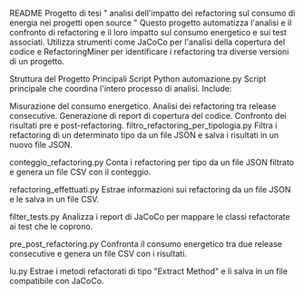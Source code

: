 README
Progetto di tesi " analisi dell'impatto dei refactoring sul consumo di energia nei progetti open source "
Questo progetto automatizza l'analisi e il confronto di refactoring e il loro impatto sul consumo energetico e sui test associati. Utilizza strumenti come JaCoCo per l'analisi della copertura del codice e RefactoringMiner per identificare i refactoring tra diverse versioni di un progetto.

Struttura del Progetto
Principali Script Python
automazione.py
Script principale che coordina l'intero processo di analisi. Include:

Misurazione del consumo energetico.
Analisi dei refactoring tra release consecutive.
Generazione di report di copertura del codice.
Confronto dei risultati pre e post-refactoring.
filtro_refactoring_per_tipologia.py
Filtra i refactoring di un determinato tipo da un file JSON e salva i risultati in un nuovo file JSON.

conteggio_refactoring.py
Conta i refactoring per tipo da un file JSON filtrato e genera un file CSV con il conteggio.

refactoring_effettuati.py
Estrae informazioni sui refactoring da un file JSON e le salva in un file CSV.

filter_tests.py
Analizza i report di JaCoCo per mappare le classi refactorate ai test che le coprono.

pre_post_refactoring.py
Confronta il consumo energetico tra due release consecutive e genera un file CSV con i risultati.

lu.py
Estrae i metodi refactorati di tipo "Extract Method" e li salva in un file compatibile con JaCoCo.
